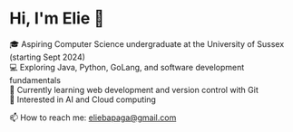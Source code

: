# Hi, I'm Elie 👋

🎓 Aspiring Computer Science undergraduate at the University of Sussex (starting Sept 2024)  
💻 Exploring Java, Python, GoLang, and software development fundamentals  
🌱 Currently learning web development and version control with Git  
🚀 Interested in AI and Cloud computing

📫 How to reach me: eliebapaga@gmail.com
